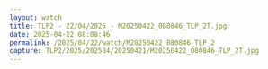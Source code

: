 ```yaml
---
layout: watch
title: TLP2 - 22/04/2025 - M20250422_080846_TLP_2T.jpg
date: 2025-04-22 08:08:46
permalink: /2025/04/22/watch/M20250422_080846_TLP_2
capture: TLP2/2025/202504/20250421/M20250422_080846_TLP_2T.jpg
---
```


